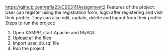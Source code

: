 https://github.com/rafia23/CSE3111Assignment2
Features of the project:
User can register using the registration form, login after registering and visit their profile. They can also edit, update, delete and logout from their profile. 
Steps to run the project:
1. Open XAMPP, start Apache and MySQL.
2. Upload all the files
3. Import user_db.sql file
4. Run the project
